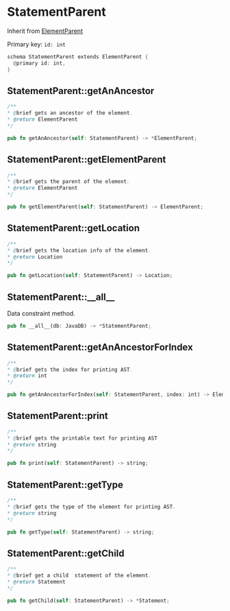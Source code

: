 # StatementParent

Inherit from [ElementParent](./ElementParent.md)

Primary key: `id: int`

```rust
schema StatementParent extends ElementParent {
  @primary id: int,
}
```
## StatementParent::getAnAncestor

```java
/**
* @brief gets an ancestor of the element.
* @return ElementParent 
*/
```
```rust
pub fn getAnAncestor(self: StatementParent) -> *ElementParent;
```
## StatementParent::getElementParent

```java
/**
* @brief gets the parent of the element.
* @return ElementParent 
*/
```
```rust
pub fn getElementParent(self: StatementParent) -> ElementParent;
```
## StatementParent::getLocation

```java
/**
* @brief gets the location info of the element.
* @return Location 
*/
```
```rust
pub fn getLocation(self: StatementParent) -> Location;
```
## StatementParent::\_\_all\_\_

Data constraint method.

```rust
pub fn __all__(db: JavaDB) -> *StatementParent;
```
## StatementParent::getAnAncestorForIndex

```java
/**
* @brief gets the index for printing AST.
* @return int 
*/
```
```rust
pub fn getAnAncestorForIndex(self: StatementParent, index: int) -> ElementParent;
```
## StatementParent::print

```java
/**
* @brief gets the printable text for printing AST
* @return string 
*/
```
```rust
pub fn print(self: StatementParent) -> string;
```
## StatementParent::getType

```java
/**
* @brief gets the type of the element for printing AST.
* @return string 
*/
```
```rust
pub fn getType(self: StatementParent) -> string;
```
## StatementParent::getChild

```java
/**
* @brief get a child  statement of the element. 
* @return Statement 
*/
```
```rust
pub fn getChild(self: StatementParent) -> *Statement;
```
